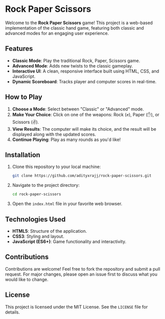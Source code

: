 # Rock Paper Scissors

Welcome to the **Rock Paper Scissors** game! This project is a web-based implementation of the classic hand game, featuring both classic and advanced modes for an engaging user experience.

## Features

- **Classic Mode**: Play the traditional Rock, Paper, Scissors game.
- **Advanced Mode**: Adds new twists to the classic gameplay.
- **Interactive UI**: A clean, responsive interface built using HTML, CSS, and JavaScript.
- **Dynamic Scoreboard**: Tracks player and computer scores in real-time.

## How to Play

1. **Choose a Mode**: Select between "Classic" or "Advanced" mode.
2. **Make Your Choice**: Click on one of the weapons: Rock (✊), Paper (✋), or Scissors (✌️).
3. **View Results**: The computer will make its choice, and the result will be displayed along with the updated scores.
4. **Continue Playing**: Play as many rounds as you'd like!

## Installation

1. Clone this repository to your local machine:

   ```bash
   git clone https://github.com/adityxrajj/rock-paper-scissors.git
   ```

2. Navigate to the project directory:

   ```bash
   cd rock-paper-scissors
   ```

3. Open the `index.html` file in your favorite web browser.

## Technologies Used

- **HTML5**: Structure of the application.
- **CSS3**: Styling and layout.
- **JavaScript (ES6+)**: Game functionality and interactivity.

## Contributions

Contributions are welcome! Feel free to fork the repository and submit a pull request. For major changes, please open an issue first to discuss what you would like to change.

## License

This project is licensed under the MIT License. See the `LICENSE` file for details.
